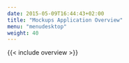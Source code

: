```yaml
---
date: 2015-05-09T16:44:43+02:00
title: "Mockups Application Overview"
menu: "menudesktop"
weight: 40
---
```


{{< include overview >}}